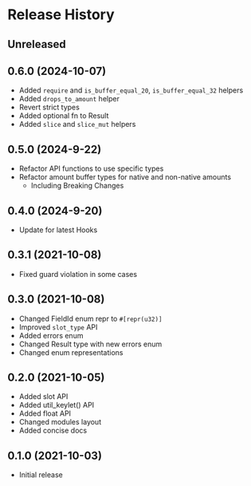 # Release History

## Unreleased


## 0.6.0 (2024-10-07)

* Added `require` and `is_buffer_equal_20`, `is_buffer_equal_32` helpers
* Added `drops_to_amount` helper
* Revert strict types
* Added optional fn to Result
* Added `slice` and `slice_mut` helpers

## 0.5.0 (2024-9-22)

* Refactor API functions to use specific types
* Refactor amount buffer types for native and non-native amounts
  * Including Breaking Changes

## 0.4.0 (2024-9-20)

* Update for latest Hooks

## 0.3.1 (2021-10-08)

* Fixed guard violation in some cases

## 0.3.0 (2021-10-08)

* Changed FieldId enum repr to `#[repr(u32)]`
* Improved `slot_type` API
* Added errors enum
* Changed Result type with new errors enum
* Changed enum representations

## 0.2.0 (2021-10-05)

* Added slot API
* Added util_keylet() API
* Added float API
* Changed modules layout
* Added concise docs

## 0.1.0 (2021-10-03)

* Initial release
